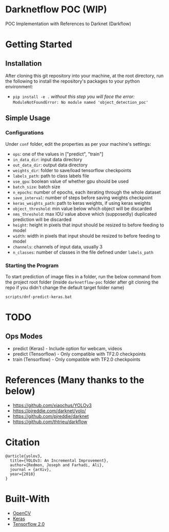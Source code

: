 # Darknetflow POC (WIP)
POC Implementation with References to Darknet (Darkflow)

# Getting Started
## Installation
After cloning this git repository into your machine, at the root directory, run the following to install the repository's packages to your python environment:
* `pip install -e .`
*without this step you will face the error:* `ModuleNotFoundError: No module named 'object_detection_poc'`

## Simple Usage
### Configurations
Under `conf` folder, edit the properties as per your machine's settings:
* `ops`: one of the values in ["predict", "train"]
* `in_data_dir`: input data directory
* `out_data_dir`: output data directory
* `weights_dir`: folder to save/load tensorflow checkpoints
* `labels_path`: path to class labels file
* `use_gpu`: boolean value of whether gpu should be used
* `batch_size`: batch size
* `n_epochs`: number of epochs, each iterating through the whole dataset
* `save_interval`: number of steps before saving weights checkpoint
* `keras_weights_path`: path to keras weights, if using keras weights
* `object_threshold`: min value below which object will be discarded
* `nms_threshold`: max IOU value above which (supposedly) duplicated prediction will be discarded 
* `height`: height in pixels that input should be resized to before feeding to model
* `width`: width in pixels that input should be resized to before feeding to model
* `channels`: channels of input data, usually 3
* `n_classes`: number of classes in the file defined under `labels_path`
### Starting the Program
To start prediction of image files in a folder, run the below command from the project root folder (inside `darknetflow-poc` folder after git cloning the repo if you didn't change the default target folder name)
```(bash)
scripts/dnf-predict-keras.bat
```

# TODO
## Ops Modes
* predict (Keras) - Include option for webcam, videos
* predict (Tensorflow) - Only compatible with TF2.0 checkpoints
* train (Tensorflow) - Only compatible with TF2.0 checkpoints

# References (Many thanks to the below)
* https://github.com/xiaochus/YOLOv3
* https://pjreddie.com/darknet/yolo/
* https://github.com/pjreddie/darknet
* https://github.com/thtrieu/darkflow

# Citation
```
@article{yolov3,
  title={YOLOv3: An Incremental Improvement},
  author={Redmon, Joseph and Farhadi, Ali},
  journal = {arXiv},
  year={2018}
}
```

# Built-With
* [OpenCV](https://opencv.org/)
* [Keras](https://keras.io/)
* [Tensorflow 2.0](https://www.tensorflow.org/)
